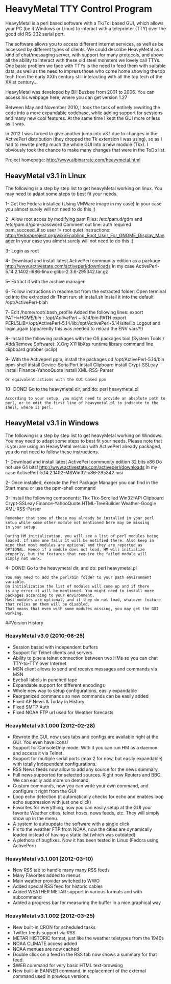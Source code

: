 # HeavyMetal TTY Control Program

HeavyMetal is a perl based software with a Tk/Tcl based GUI, which allows your PC (be it Windows or Linux) to interact with a teleprinter (TTY) over the good old RS-232 serial port.

The software allows you to access different internet services, as well as be accessed by different types of clients. We could describe HeavyMetal as a kind of chat/messaging server, with support for many protocols, and above all the ability to interact with these old steel monsters we lovely call TTYs. One basic problem we face with TTYs is the need to feed them with suitable data, as well as the need to impress those who come home showing the top tech from the early XXth century still interacting with all the top tech of the XXIst century...

HeavyMetal was developed by Bill Buzbee from 2001 to 2006. You can access his webpage here, where you can get version 1.27

Between May and November 2010, I took the task of entirely rewriting the code into a more expandable codebase, while adding support for sessions and many new cool features. At the same time I kept the GUI more or less as it was.

In 2012 I was forced to give another jump into v3.1 due to changes in the ActivePerl distribution (they dropped the Tk extension I was using), so as I had to rewrite pretty much the whole GUI into a new module (Tkx). I obviously took the chance to make many changes that were in the ToDo list.

Project homepage: http://www.albinarrate.com/heavymetal.html

## HeavyMetal v3.1 in Linux

The following is a step by step list to get heavyMetal working on linux.
You may need to adapt some steps to best fit your needs.

1- Get the Fedora installed (Using VMWare image in my case)
	In your case you almost surely will not need to do this ;)

2- Allow root acces by modifying pam
	Files: /etc/pam.d/gdm and /etc/pam.d/gdm-password
	Comment out line: auth required pam_succeed_if.so user != root quiet
	Instructions: http://fedoraproject.org/wiki/Enabling_Root_User_For_GNOME_Display_Manager
	In your case you almost surely will not need to do this ;)

3- Login as root

4- Download and install latest ActivePerl community edition as a package
	http://www.activestate.com/activeperl/downloads
	In my case ActivePerl-5.14.2.1402-i686-linux-glibc-2.3.6-295342.tar.gz
	
5- Extract it with the archive manager

6- Follow instructions in readme.txt from the extracted folder:
	Open terminal
	cd into the extracted dir
	Then run: sh install.sh
	Install it into the default /opt/ActivePerl-blah
	
7- Edit /home/root/.bash_profile
	Added the following lines:
		export PATH=$HOME/bin:/opt/ActivePerl-5.14/bin:$PATH
		export PERL5LIB=/opt/ActivePerl-5.14/lib:/opt/ActivePerl-5.14/site/lib
	Logout and login again (apparently this was needed to reload the ENV vars?!)
	
8- Install the following packages with the OS packages tool (System Tools / Add/Remove Software):
	X.Org X11 libXss runtime library
	command line clipboard grabber (xclip)
	
9- With the Activeperl ppm, install the packages
	cd /opt/ActivePerl-5.14/bin
	ppm-shell 
		install Device-SerialPort
		install Clipboard
		install Crypt-SSLeay
		install Finance-YahooQuote
		install XML-RSS-Parser
		
	Or equivalent actions with the GUI based ppm
	
10- DONE! Go to the heavymetal dir, and do:
	perl heavymetal.pl
	
	According to your setup, you might need to provide an absolute path to perl, or to edit the first line of heavymetal.pl to indicate to the shell, where is perl.

## HeavyMetal v3.1 in Windows

The following is a step by step list to get heavyMetal working on Windows.
You may need to adapt some steps to best fit your needs.
Please note that is you are using an HeavyMetal version with ActivePerl 
already packaged, you do not need to follow these instructions. 

1- Download and install latest ActivePerl community edition 32 bits x86 
	Do not use 64 bits!
	http://www.activestate.com/activeperl/downloads
	In my case ActivePerl-5.14.2.1402-MSWin32-x86-295342.msi
	
2- Once installed, execute the Perl Package Manager you can find in the 
   Start menu or use the ppm-shell command

3- Install the following components:
	Tkx
	Tkx-Scrolled
	Win32-API
	Clipboard
	Crypt-SSLeay
	Finance-YahooQuote
	HTML-TreeBuilder
	Weather-Google
	XML-RSS-Parser

	Remember that some of these may already be installed in your perl 
	setup while some other module not mentioned here may be missing 
	in your setup.
	
	During HM initialization, you will see a list of perl modules being
	loaded. If some one fails it will be notified there. Also keep in 
	mind that most modules are optional and they are reported as 
	OPTIONAL. Hence if a module does not load, HM will initialize 
	properly, but the features that require the failed module will 
	simply not work.
	
4- DONE! Go to the heavymetal dir, and do:
	perl heavymetal.pl
	
	You may need to add the perl/bin folder to your path environment 
	variable.
	On initialization the list of modules will come up and if there 
	is any error it will be mentioned. You might need to install more
	packages according to your environment.
	Most modules are optional, and if they do not load, whatever feature
	that relies on them will be disabled.
	That means that even with some modules missing, you may get the GUI working.


##Version History

### HeavyMetal v3.0 (2010-06-25)
* Session based with independent buffers
* Support for Telnet clients and servers
* Ability to pipe a telnet connection between two HMs so you can chat TTY-to-TTY over Internet
* MSN client allows to send and receive messages and commands via MSN
* Eyeball labels in punched tape
* Expandable support for different encodings
* Whole new way to setup configurations, easily expandable
* Reorganized commands so new commands can be easily added
* Fixed AP News & Today in History
* Fixed SMTP Auth
* Fixed NOAA FTP url used for Weather forecasts

### HeavyMetal v3.1.000 (2012-02-28)
* Rewrote the GUI, now uses tabs and configs are available right at the GUI. You even have icons!
* Support for ConsoleOnly mode. With it you can run HM as a daemon and access it via Telnet.
* Support for multiple serial ports (max 2 for now, but easily expandable) with totally independent configurations.
* RSS News feeds now allow to add any source for the news summary
* Full news supported for selected sources. Right now Reuters and BBC. We can easily add more on demand.
* Custom commands, now you can write your own command, and configure it right from the GUI
* Loop echo detection (it automatically checks for echo and enables loop echo suppression with just one click)
* Favorites for everything, now you can easily setup at the GUI your favorite Weather cities, telnet hosts, news feeds, etc. They will simply show up in the menu.
* A system to autoupdate the software with a single click
* Fix to the weather FTP from NOAA, now the cities are dynamically loaded instead of having a static list (which was outdated)
* A plethora of bugfixes. Now it has been tested in Linux (Fedora using ActivePerl)

### HeavyMetal v3.1.001 (2012-03-10)
* New RSS tab to handle many many RSS feeds
* Many Favorites added to menus
* Main weather provider switched to WWO
* Added special RSS feed for historic cables
* Added WEATHER METAR support in various formats and with subcommand
* Added a progress bar for measuring the buffer in a nice graphical way

### HeavyMetal v3.1.002 (2012-03-25)
* New built-in CRON for scheduled tasks
* Twitter feeds support via RSS
* METAR HISTORIC format, just like the weather teletypes from the 1940s
* NOAA CLIMATE access added
* NOAA menues are now cached
* Double click on a feed in the RSS tab now shows a summary for that feed.
* $WEB command for very basic HTML text-browsing
* New built-in BANNER command, in replacement of the external command used in previous versions